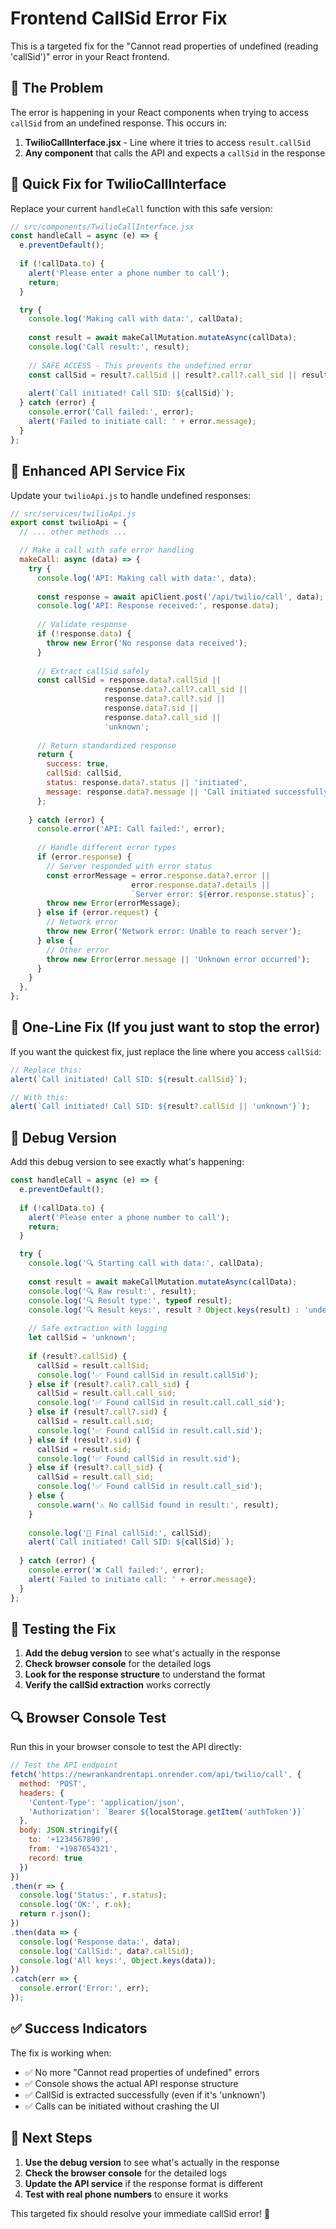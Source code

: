 # Frontend CallSid Error Fix

This is a targeted fix for the "Cannot read properties of undefined (reading 'callSid')" error in your React frontend.

## 🚨 The Problem

The error is happening in your React components when trying to access `callSid` from an undefined response. This occurs in:

1. **TwilioCallInterface.jsx** - Line where it tries to access `result.callSid`
2. **Any component** that calls the API and expects a `callSid` in the response

## 🔧 Quick Fix for TwilioCallInterface

Replace your current `handleCall` function with this safe version:

```jsx
// src/components/TwilioCallInterface.jsx
const handleCall = async (e) => {
  e.preventDefault();
  
  if (!callData.to) {
    alert('Please enter a phone number to call');
    return;
  }

  try {
    console.log('Making call with data:', callData);
    
    const result = await makeCallMutation.mutateAsync(callData);
    console.log('Call result:', result);
    
    // SAFE ACCESS - This prevents the undefined error
    const callSid = result?.callSid || result?.call?.call_sid || result?.call?.sid || result?.sid || result?.call_sid || 'unknown';
    
    alert(`Call initiated! Call SID: ${callSid}`);
  } catch (error) {
    console.error('Call failed:', error);
    alert('Failed to initiate call: ' + error.message);
  }
};
```

## 🔧 Enhanced API Service Fix

Update your `twilioApi.js` to handle undefined responses:

```javascript
// src/services/twilioApi.js
export const twilioApi = {
  // ... other methods ...

  // Make a call with safe error handling
  makeCall: async (data) => {
    try {
      console.log('API: Making call with data:', data);
      
      const response = await apiClient.post('/api/twilio/call', data);
      console.log('API: Response received:', response.data);
      
      // Validate response
      if (!response.data) {
        throw new Error('No response data received');
      }
      
      // Extract callSid safely
      const callSid = response.data?.callSid || 
                     response.data?.call?.call_sid || 
                     response.data?.call?.sid || 
                     response.data?.sid || 
                     response.data?.call_sid || 
                     'unknown';
      
      // Return standardized response
      return {
        success: true,
        callSid: callSid,
        status: response.data?.status || 'initiated',
        message: response.data?.message || 'Call initiated successfully'
      };
      
    } catch (error) {
      console.error('API: Call failed:', error);
      
      // Handle different error types
      if (error.response) {
        // Server responded with error status
        const errorMessage = error.response.data?.error || 
                           error.response.data?.details || 
                           `Server error: ${error.response.status}`;
        throw new Error(errorMessage);
      } else if (error.request) {
        // Network error
        throw new Error('Network error: Unable to reach server');
      } else {
        // Other error
        throw new Error(error.message || 'Unknown error occurred');
      }
    }
  },
};
```

## 🔧 One-Line Fix (If you just want to stop the error)

If you want the quickest fix, just replace the line where you access `callSid`:

```javascript
// Replace this:
alert(`Call initiated! Call SID: ${result.callSid}`);

// With this:
alert(`Call initiated! Call SID: ${result?.callSid || 'unknown'}`);
```

## 🔧 Debug Version

Add this debug version to see exactly what's happening:

```jsx
const handleCall = async (e) => {
  e.preventDefault();
  
  if (!callData.to) {
    alert('Please enter a phone number to call');
    return;
  }

  try {
    console.log('🔍 Starting call with data:', callData);
    
    const result = await makeCallMutation.mutateAsync(callData);
    console.log('🔍 Raw result:', result);
    console.log('🔍 Result type:', typeof result);
    console.log('🔍 Result keys:', result ? Object.keys(result) : 'undefined');
    
    // Safe extraction with logging
    let callSid = 'unknown';
    
    if (result?.callSid) {
      callSid = result.callSid;
      console.log('✅ Found callSid in result.callSid');
    } else if (result?.call?.call_sid) {
      callSid = result.call.call_sid;
      console.log('✅ Found callSid in result.call.call_sid');
    } else if (result?.call?.sid) {
      callSid = result.call.sid;
      console.log('✅ Found callSid in result.call.sid');
    } else if (result?.sid) {
      callSid = result.sid;
      console.log('✅ Found callSid in result.sid');
    } else if (result?.call_sid) {
      callSid = result.call_sid;
      console.log('✅ Found callSid in result.call_sid');
    } else {
      console.warn('⚠️ No callSid found in result:', result);
    }
    
    console.log('🎯 Final callSid:', callSid);
    alert(`Call initiated! Call SID: ${callSid}`);
    
  } catch (error) {
    console.error('❌ Call failed:', error);
    alert('Failed to initiate call: ' + error.message);
  }
};
```

## 🧪 Testing the Fix

1. **Add the debug version** to see what's actually in the response
2. **Check browser console** for the detailed logs
3. **Look for the response structure** to understand the format
4. **Verify the callSid extraction** works correctly

## 🔍 Browser Console Test

Run this in your browser console to test the API directly:

```javascript
// Test the API endpoint
fetch('https://newrankandrentapi.onrender.com/api/twilio/call', {
  method: 'POST',
  headers: {
    'Content-Type': 'application/json',
    'Authorization': `Bearer ${localStorage.getItem('authToken')}`
  },
  body: JSON.stringify({
    to: '+1234567890',
    from: '+1987654321',
    record: true
  })
})
.then(r => {
  console.log('Status:', r.status);
  console.log('OK:', r.ok);
  return r.json();
})
.then(data => {
  console.log('Response data:', data);
  console.log('CallSid:', data?.callSid);
  console.log('All keys:', Object.keys(data));
})
.catch(err => {
  console.error('Error:', err);
});
```

## ✅ Success Indicators

The fix is working when:
- ✅ No more "Cannot read properties of undefined" errors
- ✅ Console shows the actual API response structure
- ✅ CallSid is extracted successfully (even if it's 'unknown')
- ✅ Calls can be initiated without crashing the UI

## 🚀 Next Steps

1. **Use the debug version** to see what's actually in the response
2. **Check the browser console** for the detailed logs
3. **Update the API service** if the response format is different
4. **Test with real phone numbers** to ensure it works

This targeted fix should resolve your immediate callSid error! 🎉 